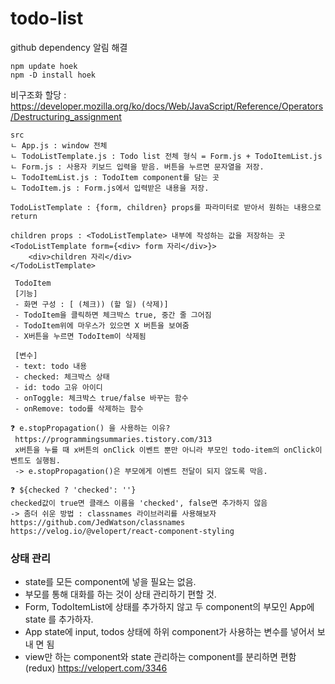 # todo-list

github dependency 알림 해결

```
npm update hoek
npm -D install hoek
```

비구조화 할당 :
https://developer.mozilla.org/ko/docs/Web/JavaScript/Reference/Operators/Destructuring_assignment

```
src
ㄴ App.js : window 전체
ㄴ TodoListTemplate.js : Todo list 전체 형식 = Form.js + TodoItemList.js
ㄴ Form.js : 사용자 키보드 입력을 받음. 버튼을 누르면 문자열을 저장.
ㄴ TodoItemList.js : TodoItem component를 담는 곳
ㄴ TodoItem.js : Form.js에서 입력받은 내용을 저장.

```

```
TodoListTemplate : {form, children} props를 파라미터로 받아서 원하는 내용으로 return

children props : <TodoListTemplate> 내부에 작성하는 값을 저장하는 곳
<TodoListTemplate form={<div> form 자리</div>}>
    <div>children 자리</div>
</TodoListTemplate>
```

```
 TodoItem
 [기능]
 - 화면 구성 : [ (체크)) (할 일) (삭제)]
 - TodoItem을 클릭하면 체크박스 true, 중간 줄 그어짐
 - TodoItem위에 마우스가 있으면 X 버튼을 보여줌
 - X버튼을 누르면 TodoItem이 삭제됨

 [변수]
 - text: todo 내용
 - checked: 체크박스 상태
 - id: todo 고유 아이디
 - onToggle: 체크박스 true/false 바꾸는 함수
 - onRemove: todo를 삭제하는 함수

❓ e.stopPropagation() 을 사용하는 이유?
 https://programmingsummaries.tistory.com/313
 x버튼을 누를 때 x버튼의 onClick 이벤트 뿐만 아니라 부모인 todo-item의 onClick이벤트도 실행됨.
 -> e.stopPropagation()은 부모에게 이벤트 전달이 되지 않도록 막음.

❓ ${checked ? 'checked': ''}
checked값이 true면 클래스 이름을 'checked', false면 추가하지 않음
-> 좀더 쉬운 방법 : classnames 라이브러리를 사용해보자
https://github.com/JedWatson/classnames
https://velog.io/@velopert/react-component-styling

```

### 상태 관리

-   state를 모든 component에 넣을 필요는 없음.
-   부모를 통해 대화를 하는 것이 상태 관리하기 편할 것.
-   Form, TodoItemList에 상태를 추가하지 않고 두 component의 부모인 App에 state
    를 추가하자.
-   App state에 input, todos 상태에 하위 component가 사용하는 변수를 넣어서 보내
    면 됨
-   view만 하는 component와 state 관리하는 component를 분리하면 편함(redux)
    https://velopert.com/3346
